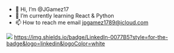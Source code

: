 - 👋 Hi, I’m @JGamez17
- 🌱 I’m currently learning React & Python 
- 📫 How to reach me 
  email jpgamez1789@icloud.com

 <img src="https://img.shields.io/badge/LinkedIn-0077B5?style=for-the-badge&logo=linkedin&logoColor=white" /> https://img.shields.io/badge/LinkedIn-0077B5?style=for-the-badge&logo=linkedin&logoColor=white

<!---
JGamez17/JGamez17 is a ✨ special ✨ repository because its `README.md` (this file) appears on your GitHub profile.
You can click the Preview link to take a look at your changes.
--->
